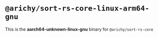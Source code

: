 # `@arichy/sort-rs-core-linux-arm64-gnu`

This is the **aarch64-unknown-linux-gnu** binary for `@arichy/sort-rs-core`
